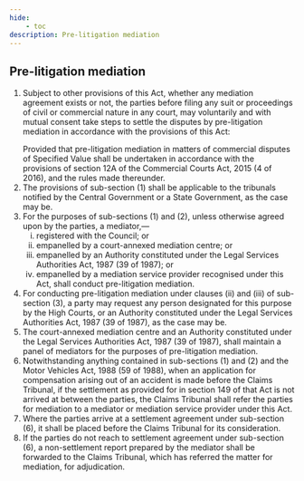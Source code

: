 ```yaml
---
hide:
    - toc
description: Pre-litigation mediation
---
```


<style>
    ol.outer-list{
        list-style-type: decimal;
    }
    ol.outer-list ol.inner-list {
        list-style-type: lower-roman;
    }
</style>

## Pre-litigation mediation

<ol class="outer-list">
<li> Subject to other provisions of this Act, whether any mediation agreement exists or not, the parties before filing any suit or proceedings of civil or commercial nature in any court, may voluntarily and with mutual consent take steps to settle the disputes by pre-litigation mediation in accordance with the provisions of this Act: </p> Provided that pre-litigation mediation in matters of commercial disputes of Specified Value shall be undertaken in accordance with the provisions of section 12A of the Commercial Courts Act, 2015 (4 of 2016), and the rules made thereunder.</li>
<li> The provisions of sub-section (1) shall be applicable to the tribunals notified by the Central Government or a State Government, as the case may be.</li>
<li> For the purposes of sub-sections (1) and (2), unless otherwise agreed upon by the parties, a mediator,—
    <ol class="inner-list">
        <li> registered with the Council; or</li>
        <li> empanelled by a court-annexed mediation centre; or</li>
        <li> empanelled by an Authority constituted under the Legal Services Authorities Act, 1987 (39 of 1987); or</li>
        <li> empanelled by a mediation service provider recognised under this Act, shall conduct pre-litigation mediation.</li>
    </ol>
</li>
<li> For conducting pre-litigation mediation under clauses (ii) and (iii) of sub-section (3), a party may request any person designated for this purpose by the High Courts, or an Authority constituted under the Legal Services Authorities Act, 1987 (39 of 1987), as the case may be.</li>
<li> The court-annexed mediation centre and an Authority constituted under the Legal Services Authorities Act, 1987 (39 of 1987), shall maintain a panel of mediators for the purposes of pre-litigation mediation.</li>
<li> Notwithstanding anything contained in sub-sections (1) and (2) and the Motor Vehicles Act, 1988 (59 of 1988), when an application for compensation arising out of an accident is made before the Claims Tribunal, if the settlement as provided for in section 149 of that Act is not arrived at between the parties, the Claims Tribunal shall refer the parties for mediation to a mediator or mediation service provider under this Act.</li>
<li> Where the parties arrive at a settlement agreement under sub-section (6), it shall be placed before the Claims Tribunal for its consideration.
<li> If the parties do not reach to settlement agreement under sub-section (6), a non-settlement report prepared by the mediator shall be forwarded to the Claims Tribunal, which has referred the matter for mediation, for adjudication.</li>
</ol>
